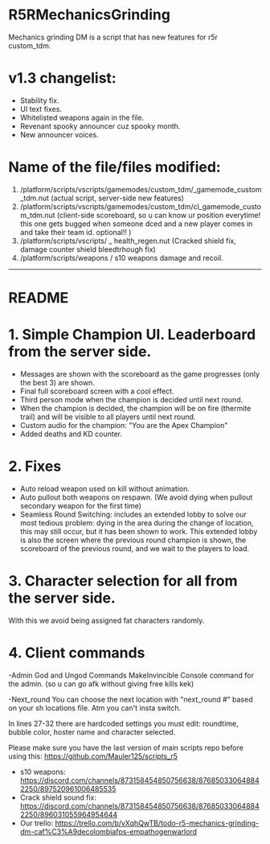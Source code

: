 # R5RMechanicsGrinding
Mechanics grinding DM is  a script that has new features for r5r custom_tdm.

# v1.3 changelist:
- Stability fix.
- UI text fixes.
- Whitelisted weapons again in the file.
- Revenant spooky announcer cuz spooky month.
- New announcer voices.


# Name of the file/files modified: 
1. /platform/scripts/vscripts/gamemodes/custom_tdm/_gamemode_custom_tdm.nut (actual script, server-side new features)
2. /platform/scripts/vscripts/gamemodes/custom_tdm/cl_gamemode_custom_tdm.nut (client-side scoreboard, so u can know ur position everytime! this one gets bugged when someone dced and a new player comes in and take their team id. optional!! ) 
3. /platform/scripts/vscripts/ _ health_regen.nut (Cracked shield fix, damage counter shield bleedtrhough fix)
5. /platform/scripts/weapons / s10 weapons damage and recoil.
____________________________
# README
# 1. Simple Champion UI. Leaderboard from the server side.
- Messages are shown with the scoreboard as the game progresses (only the best 3) are shown.
- Final full scoreboard screen with a cool effect.
- Third person mode when the champion is decided until next round.
- When the champion is decided, the champion will be on fire (thermite trail) and will be visible to all players until next round.
- Custom audio for the champion: "You are the Apex Champion"
- Added deaths and KD counter.

# 2. Fixes
- Auto reload weapon used on kill without animation.
- Auto pullout both weapons on respawn. (We avoid dying when pullout secondary weapon for the first time)
- Seamless Round Switching: includes an extended lobby to solve our most tedious problem: dying in the area during the change of location, this may still occur, but it has been shown to work. This extended lobby is also the screen where the previous round champion is shown, the scoreboard of the previous round, and we wait to the players to load. 

# 3. Character selection for all from the server side.
With this we avoid being assigned fat characters randomly.

# 4. Client commands
-Admin God and Ungod Commands
MakeInvincible Console command for the admin. (so u can go afk without giving free kills kek)

-Next_round
You can choose the next location with "next_round #" based on your sh locations file. Atm you can't insta switch.

In lines 27-32 there are hardcoded settings you must edit: roundtime, bubble color, hoster name and character selected.

Please make sure you have the last version of main scripts repo before using this: https://github.com/Mauler125/scripts_r5
- s10 weapons: https://discord.com/channels/873158454850756638/876850330648842250/897520961006485535
- Crack shield sound fix: https://discord.com/channels/873158454850756638/876850330648842250/896031055964954644
- Our trello: https://trello.com/b/vXqhQwTB/todo-r5-mechanics-grinding-dm-caf%C3%A9decolombiafps-empathogenwarlord
